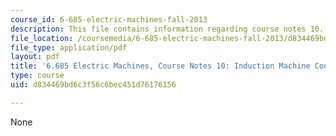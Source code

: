 ```yaml
---
course_id: 6-685-electric-machines-fall-2013
description: This file contains information regarding course notes 10.
file_location: /coursemedia/6-685-electric-machines-fall-2013/d834469bd6c3f56c6bec451d76176156_MIT6_685F13_chapter10.pdf
file_type: application/pdf
layout: pdf
title: '6.685 Electric Machines, Course Notes 10: Induction Machine Control and Simulation'
type: course
uid: d834469bd6c3f56c6bec451d76176156

---
```

None